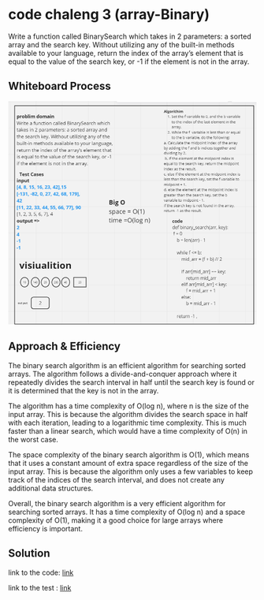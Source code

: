 # code chaleng 3 (array-Binary)
<!-- Description of the challenge -->
Write a function called BinarySearch which takes in 2 parameters: a sorted array and the search key. Without utilizing any of the built-in methods available to your language, return the index of the array’s element that is equal to the value of the search key, or -1 if the element is not in the array.


## Whiteboard Process
![Class 03](assest/class-03.png)

## Approach & Efficiency
The binary search algorithm is an efficient algorithm for searching sorted arrays. The algorithm follows a divide-and-conquer approach where it repeatedly divides the search interval in half until the search key is found or it is determined that the key is not in the array.

The algorithm has a time complexity of O(log n), where n is the size of the input array. This is because the algorithm divides the search space in half with each iteration, leading to a logarithmic time complexity. This is much faster than a linear search, which would have a time complexity of O(n) in the worst case.

The space complexity of the binary search algorithm is O(1), which means that it uses a constant amount of extra space regardless of the size of the input array. This is because the algorithm only uses a few variables to keep track of the indices of the search interval, and does not create any additional data structures.

Overall, the binary search algorithm is a very efficient algorithm for searching sorted arrays. It has a time complexity of O(log n) and a space complexity of O(1), making it a good choice for large arrays where efficiency is important.


## Solution

link to the code: 
[link](array_binary_search/array_binary_search.py)

link to the test :
[link](tests/test_array_binary_search.py)  